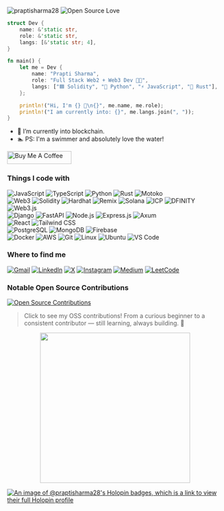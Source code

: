 <p align="left">
  <img src="https://komarev.com/ghpvc/?username=praptisharma28&label=Profile%20views&color=0e75b6&style=flat" alt="praptisharma28" style="display: inline-block;"/>
  <a href="https://github.com/ellerbrock/open-source-badge/">
    <img src="https://badges.frapsoft.com/os/v1/open-source.svg?v=102" alt="Open Source Love" style="display: inline-block;"/>
  </a>
</p>


```rust
struct Dev {
    name: &'static str,
    role: &'static str,
    langs: [&'static str; 4],
}

fn main() {
    let me = Dev {
        name: "Prapti Sharma",
        role: "Full Stack Web2 + Web3 Dev 👩‍💻",
        langs: ["🟦 Solidity", "🐍 Python", "⚡ JavaScript", "🦀 Rust"],
    };

    println!("Hi, I'm {} 👋\n{}", me.name, me.role);
    println!("I am currently into: {}", me.langs.join(", "));
}
```

- 🔗 I’m currently into blockchain.
- 🏊 PS: I'm a swimmer and absolutely love the water!

<a href="https://coff.ee/praptisharma" target="_blank">
  <img src="https://cdn.buymeacoffee.com/buttons/default-yellow.png" alt="Buy Me A Coffee" height="30" width="150">
</a>

### Things I code with

![JavaScript](https://img.shields.io/badge/-JavaScript-black?style=flat-square&logo=javascript)
![TypeScript](https://img.shields.io/badge/-TypeScript-3178c6?style=flat-square&logo=typescript&logoColor=white)
![Python](https://img.shields.io/badge/-Python-3776AB?style=flat-square&logo=python&logoColor=white)
![Rust](https://img.shields.io/badge/-Rust-000000?style=flat-square&logo=rust&logoColor=white)
![Motoko](https://img.shields.io/badge/-Motoko-2C2C2C?style=flat-square&logo=mocha&logoColor=white)
<br>
![Web3](https://img.shields.io/badge/-Web3-3C3C3D?style=flat-square&logo=web3dotjs&logoColor=white)
![Solidity](https://img.shields.io/badge/-Solidity-363636?style=flat-square&logo=solidity&logoColor=white)
![Hardhat](https://img.shields.io/badge/-Hardhat-F9DC3E?style=flat-square&logo=hardhat&logoColor=black)
![Remix](https://img.shields.io/badge/-Remix-282C34?style=flat-square&logo=remix&logoColor=white)
![Solana](https://img.shields.io/badge/-Solana-00FFA3?style=flat-square&logo=solana&logoColor=black)
![ICP](https://img.shields.io/badge/-ICP-000000?style=flat-square&logo=internet-computer&logoColor=white)
![DFINITY](https://img.shields.io/badge/-DFINITY-FE00FE?style=flat-square&logo=internet-computer&logoColor=white)
![Web3.js](https://img.shields.io/badge/-Web3.js-3C3C3D?style=flat-square&logo=ethereum&logoColor=white)
<br>
![Django](https://img.shields.io/badge/-Django-092e20?style=flat-square&logo=django&logoColor=white)
![FastAPI](https://img.shields.io/badge/-FastAPI-009688?style=flat-square&logo=fastapi&logoColor=white)
![Node.js](https://img.shields.io/badge/-Node.js-339933?style=flat-square&logo=node.js&logoColor=white)
![Express.js](https://img.shields.io/badge/-Express.js-000000?style=flat-square&logo=express&logoColor=white)
![Axum](https://img.shields.io/badge/-Axum-3B275F?style=flat-square&logo=rust&logoColor=white)
<br>
![React](https://img.shields.io/badge/-React-61dafb?style=flat-square&logo=react&logoColor=black)
![Tailwind CSS](https://img.shields.io/badge/-Tailwind%20CSS-06b6d4?style=flat-square&logo=tailwind-css&logoColor=white)
<br>
![PostgreSQL](https://img.shields.io/badge/-PostgreSQL-336791?style=flat-square&logo=postgresql&logoColor=white)
![MongoDB](https://img.shields.io/badge/-MongoDB-47A248?style=flat-square&logo=mongodb&logoColor=white)
![Firebase](https://img.shields.io/badge/-Firebase-FFCA28?style=flat-square&logo=firebase&logoColor=black)
<br>
![Docker](https://img.shields.io/badge/-Docker-2496ED?style=flat-square&logo=docker&logoColor=white)
![AWS](https://img.shields.io/badge/-AWS-232F3E?style=flat-square&logo=amazonaws&logoColor=white)
![Git](https://img.shields.io/badge/-Git-F05032?style=flat-square&logo=git&logoColor=white)
![Linux](https://img.shields.io/badge/-Linux-FCC624?style=flat-square&logo=linux&logoColor=black)
![Ubuntu](https://img.shields.io/badge/-Ubuntu-E95420?style=flat-square&logo=ubuntu&logoColor=white)
![VS Code](https://img.shields.io/badge/-VS%20Code-007ACC?style=flat-square&logo=visual-studio-code&logoColor=white)

### Where to find me

[![Gmail](https://img.shields.io/badge/-Gmail-D14836?style=flat-square&logo=gmail&logoColor=white)](mailto:praptisharma282003@gmail.com)
[![LinkedIn](https://img.shields.io/badge/-LinkedIn-blue?style=flat-square&logo=linkedin&logoColor=white)](https://www.linkedin.com/in/prapti-sharma-796080257/)
[![X](https://img.shields.io/badge/-X-000000?style=flat-square&logo=x&logoColor=white)](https://twitter.com/praptichilling)
[![Instagram](https://img.shields.io/badge/-Instagram-E4405F?style=flat-square&logo=instagram&logoColor=white)](https://instagram.com/prapti.sharma_)
[![Medium](https://img.shields.io/badge/-Medium-12100E?style=flat-square&logo=medium&logoColor=white)](https://medium.com/@praptii)
[![LeetCode](https://img.shields.io/badge/-LeetCode-FFA116?style=flat-square&logo=leetcode&logoColor=black)](https://leetcode.com/praptisharma)

### Notable Open Source Contributions

[![Open Source Contributions](https://img.shields.io/badge/-📂%20My%20Open%20Source%20Work-blueviolet?style=for-the-badge)](https://gist.github.com/praptisharma28/30e664942138db0abe162f7c8e0aad85)

> Click to see my OSS contributions! From a curious beginner to a consistent contributor — still learning, always building. 🚀


<p align="center">
  <img src="https://github-readme-stats.vercel.app/api?username=praptisharma28&show_icons=true&count_private=true&theme=algolia&v=2" width="350"/>
</p>

[![An image of @praptisharma28's Holopin badges, which is a link to view their full Holopin profile](https://holopin.me/praptisharma28)](https://holopin.io/@praptisharma28)
